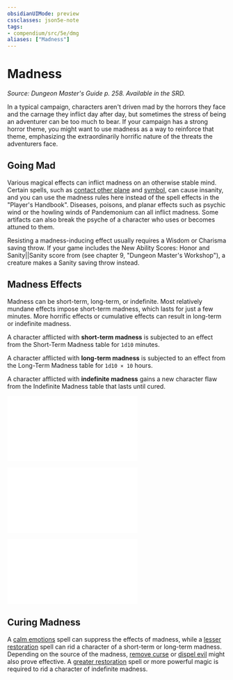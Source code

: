 ```yaml
---
obsidianUIMode: preview
cssclasses: json5e-note
tags:
- compendium/src/5e/dmg
aliases: ["Madness"]
---
```

# Madness
*Source: Dungeon Master's Guide p. 258. Available in the SRD.* 

In a typical campaign, characters aren't driven mad by the horrors they face and the carnage they inflict day after day, but sometimes the stress of being an adventurer can be too much to bear. If your campaign has a strong horror theme, you might want to use madness as a way to reinforce that theme, emphasizing the extraordinarily horrific nature of the threats the adventurers face.

## Going Mad

Various magical effects can inflict madness on an otherwise stable mind. Certain spells, such as [contact other plane](../../5e-compendium/spells/contact-other-plane.md#) and [symbol](../../5e-compendium/spells/symbol.md#), can cause insanity, and you can use the madness rules here instead of the spell effects in the "Player's Handbook". Diseases, poisons, and planar effects such as psychic wind or the howling winds of Pandemonium can all inflict madness. Some artifacts can also break the psyche of a character who uses or becomes attuned to them.

Resisting a madness-inducing effect usually requires a Wisdom or Charisma saving throw. If your game includes the New Ability Scores: Honor and Sanity||Sanity score from  (see chapter 9, "Dungeon Master's Workshop"), a creature makes a Sanity saving throw instead.

## Madness Effects

Madness can be short-term, long-term, or indefinite. Most relatively mundane effects impose short-term madness, which lasts for just a few minutes. More horrific effects or cumulative effects can result in long-term or indefinite madness.

A character afflicted with **short-term madness** is subjected to an effect from the Short-Term Madness table for `1d10` minutes.

A character afflicted with **long-term madness** is subjected to an effect from the Long-Term Madness table for `1d10 × 10` hours.

A character afflicted with **indefinite madness** gains a new character flaw from the Indefinite Madness table that lasts until cured.

![Short-Term Madness](short-term-madness.md#)

![Long-Term Madness](long-term-madness.md#)

![Indefinite Madness](indefinite-madness.md#)

## Curing Madness

A [calm emotions](../../5e-compendium/spells/calm-emotions.md#) spell can suppress the effects of madness, while a [lesser restoration](../../5e-compendium/spells/lesser-restoration.md#) spell can rid a character of a short-term or long-term madness. Depending on the source of the madness, [remove curse](../../5e-compendium/spells/remove-curse.md#) or [dispel evil](../../5e-compendium/spells/dispel-evil-and-good.md#) might also prove effective. A [greater restoration](../../5e-compendium/spells/greater-restoration.md#) spell or more powerful magic is required to rid a character of indefinite madness.